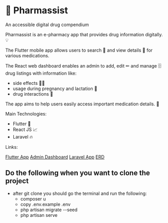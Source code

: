 # 💊 Pharmassist  <br>   
An accessible digital drug compendium  

Pharmassist is an e-pharmacy app that provides  drug information digitally. 💡

The Flutter mobile app allows users to search 📲 and view details 📖 for various medications.  

The React web dashboard enables an admin to add, edit ✏ and manage 🗄 drug listings with information like:    

- side effects   👨‍⚕
- usage during pregnancy and lactation   🤰   
- drug interactions 🔄

The app aims to help users easily access important medication details. 💯

Main Technologies:    
- Flutter     🎨   
- React JS 📈
- Laravel 🔥

Links:

[Flutter App](https://github.com/Amjad1Qasem/pharma_assist)
[Admin Dashboard](https://github.com/Taha1dev/pharmasisst)
[Laravel App](https://github.com/JawadRustom/pharma-assist)
[ERD](https://drawsql.app/teams/dgu/diagrams/pharma-assist)

## Do the following when you want to clone the project

-   after git clone you should go the terminal and run the following:
    -   composer u
    -   copy  .env.example .env
    -   php artisan migrate --seed
    -   php artisan serve

